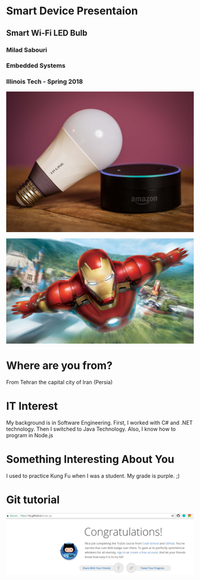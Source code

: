 # Smart Device Presentaion
## Smart Wi-Fi LED Bulb
### Milad Sabouri
### Embedded Systems
### Illinois Tech - Spring 2018


![Me](images/2.JPG "TP-Link Smart LED")

![Interest](images/im.jpg "Iron Man")

# Where are you from?

From Tehran the capital city of Iran (Persia)

# IT Interest

My background is in Software Engineering. First, I worked with C# and .NET technology. Then I switched to Java Technology. Also, I know how to program in Node.js 

# Something Interesting About You

I used to practice Kung Fu when I was a student. My grade is purple. ;)

# Git tutorial

![Git Tutorial](images/GitBadge.png "Result")